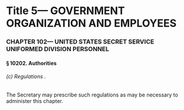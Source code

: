 
# Title 5— GOVERNMENT ORGANIZATION AND EMPLOYEES
### CHAPTER 102— UNITED STATES SECRET SERVICE UNIFORMED DIVISION PERSONNEL
#### § 10202. Authorities
###### (c) Regulations .

The Secretary may prescribe such regulations as may be necessary to administer this chapter.
